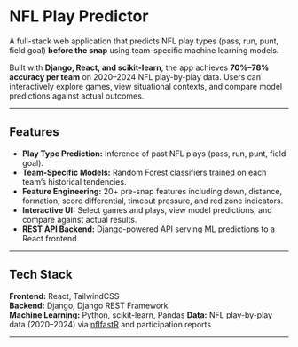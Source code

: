 # NFL Play Predictor

A full-stack web application that predicts NFL play types (pass, run, punt, field goal) **before the snap** using team-specific machine learning models.  

Built with **Django, React, and scikit-learn**, the app achieves **70%–78% accuracy per team** on 2020–2024 NFL play-by-play data. Users can interactively explore games, view situational contexts, and compare model predictions against actual outcomes.  

---

## Features
- **Play Type Prediction:** Inference of past NFL plays (pass, run, punt, field goal).  
- **Team-Specific Models:** Random Forest classifiers trained on each team’s historical tendencies.  
- **Feature Engineering:** 20+ pre-snap features including down, distance, formation, score differential, timeout pressure, and red zone indicators.  
- **Interactive UI:** Select games and plays, view model predictions, and compare against actual results.  
- **REST API Backend:** Django-powered API serving ML predictions to a React frontend.

---

## Tech Stack
**Frontend:** React, TailwindCSS  
**Backend:** Django, Django REST Framework  
**Machine Learning:** Python, scikit-learn, Pandas
**Data:** NFL play-by-play data (2020–2024) via [nflfastR](https://www.nflfastr.com/) and participation reports  

---

